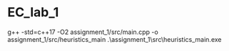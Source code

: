 # EC_lab_1


g++ -std=c++17 -O2 assignment_1/src/main.cpp -o assignment_1/src/heuristics_main
.\assignment_1\src\heuristics_main.exe